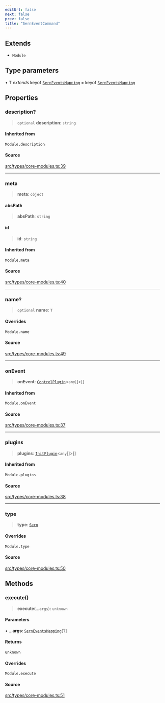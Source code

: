 ```yaml
---
editUrl: false
next: false
prev: false
title: "SernEventCommand"
---
```


## Extends

- `Module`

## Type parameters

• **T** *extends* keyof [`SernEventsMapping`](/v4/api/interfaces/serneventsmapping/) = keyof [`SernEventsMapping`](/v4/api/interfaces/serneventsmapping/)

## Properties

### description?

> `optional` **description**: `string`

#### Inherited from

`Module.description`

#### Source

[src/types/core-modules.ts:39](https://github.com/sern-handler/handler/blob/67bb4d4b9fa126f24874a3de1d4378e9fe9aca07/src/types/core-modules.ts#L39)

***

### meta

> **meta**: `object`

#### absPath

> **absPath**: `string`

#### id

> **id**: `string`

#### Inherited from

`Module.meta`

#### Source

[src/types/core-modules.ts:40](https://github.com/sern-handler/handler/blob/67bb4d4b9fa126f24874a3de1d4378e9fe9aca07/src/types/core-modules.ts#L40)

***

### name?

> `optional` **name**: `T`

#### Overrides

`Module.name`

#### Source

[src/types/core-modules.ts:49](https://github.com/sern-handler/handler/blob/67bb4d4b9fa126f24874a3de1d4378e9fe9aca07/src/types/core-modules.ts#L49)

***

### onEvent

> **onEvent**: [`ControlPlugin`](/v4/api/interfaces/controlplugin/)\<`any`[]\>[]

#### Inherited from

`Module.onEvent`

#### Source

[src/types/core-modules.ts:37](https://github.com/sern-handler/handler/blob/67bb4d4b9fa126f24874a3de1d4378e9fe9aca07/src/types/core-modules.ts#L37)

***

### plugins

> **plugins**: [`InitPlugin`](/v4/api/interfaces/initplugin/)\<`any`[]\>[]

#### Inherited from

`Module.plugins`

#### Source

[src/types/core-modules.ts:38](https://github.com/sern-handler/handler/blob/67bb4d4b9fa126f24874a3de1d4378e9fe9aca07/src/types/core-modules.ts#L38)

***

### type

> **type**: [`Sern`](/v4/api/enumerations/eventtype/#sern)

#### Overrides

`Module.type`

#### Source

[src/types/core-modules.ts:50](https://github.com/sern-handler/handler/blob/67bb4d4b9fa126f24874a3de1d4378e9fe9aca07/src/types/core-modules.ts#L50)

## Methods

### execute()

> **execute**(...`args`): `unknown`

#### Parameters

• ...**args**: [`SernEventsMapping`](/v4/api/interfaces/serneventsmapping/)\[`T`\]

#### Returns

`unknown`

#### Overrides

`Module.execute`

#### Source

[src/types/core-modules.ts:51](https://github.com/sern-handler/handler/blob/67bb4d4b9fa126f24874a3de1d4378e9fe9aca07/src/types/core-modules.ts#L51)
